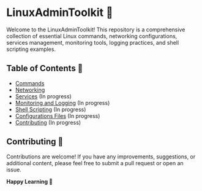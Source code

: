 # LinuxAdminToolkit 🧰

Welcome to the LinuxAdminToolkit! This repository is a comprehensive collection of essential Linux commands, networking configurations, services management, monitoring tools, logging practices, and shell scripting examples.

## Table of Contents 📃

- [Commands](https://github.com/JenilGajjar20/LinuxAdminToolkit/tree/master/commands)
- [Networking](https://github.com/JenilGajjar20/LinuxAdminToolkit/tree/master/networking)
- [Services]() (In progress)
- [Monitoring and Logging]() (In progress)
- [Shell Scripting]() (In progress)
- [Configurations Files]() (In progress)
- [Contributing]() (In progress)

## Contributing 🤝

Contributions are welcome! If you have any improvements, suggestions, or additional content, please feel free to submit a pull request or open an issue.

**Happy Learning 🚀**
